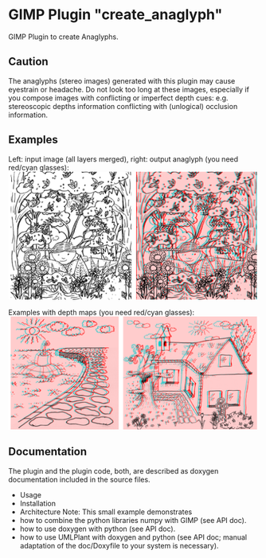 # GIMP Plugin "create_anaglyph"
GIMP Plugin to create Anaglyphs.
## Caution
The anaglyphs (stereo images) generated with this plugin may cause eyestrain or headache. Do not look too long at these images, especially if you compose images with conflicting or imperfect depth cues: e.g. stereoscopic depths information conflicting with (unlogical) occlusion information. 
## Examples
Left: input image (all layers merged), right: output anaglyph (you need red/cyan glasses):
![Example Anaglyph](/doc/images/demo500.png?raw=true "Left: input image (all layers merged), right: output anaglyph (you need red/cyan glasses)")

Examples with depth maps (you need red/cyan glasses):
![Example Anaglyphs with depth maps](/doc/images/depthmaps500.png?raw=true "Examples with depth maps (you need red/cyan glasses)")
## Documentation
The plugin and the plugin code, both, are described as doxygen documentation included in the source files.
 * Usage
 * Installation
 * Architecture
Note: This small example demonstrates 
 * how to combine the python libraries numpy with GIMP (see API doc). 
 * how to use doxygen with python (see API doc).
 * how to use UMLPlant with doxygen and python (see API doc; manual adaptation of the doc/Doxyfile to your system is necessary).
